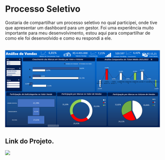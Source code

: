 # Processo Seletivo
Gostaria de compartilhar um processo seletivo no qual participei, onde tive que apresentar um dashboard para um gestor. Foi uma experiência muito importante para meu desenvolvimento, estou aqui para compartilhar de como ele foi desenvolvido e como eu respondi a ele. 





&nbsp;
![alt text](image.png)


## Link do Projeto.
<div align="left">  
<a href="https://github.com/felipefagion/projeto_excel/blob/main/dashboardexcel.ipynb" target="_blank"><img src="https://img.shields.io/badge/Go-00ADD8?style=for-the-badge&logo=go&logoColor=white"</a>
